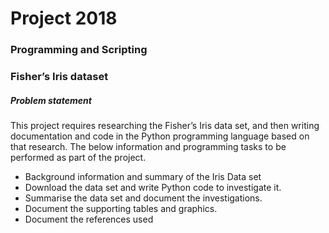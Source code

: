 # Project 2018

### Programming and Scripting

### Fisher’s Iris dataset

##### Problem statement
This project requires researching the Fisher’s Iris data set, and then writing documentation and code in the Python programming language based on that research. The below information and programming tasks to be performed as part of the project.
 - Background information and summary of the Iris Data set 
 - Download the data set and write Python code to investigate it. 
 - Summarise the data set and document the investigations. 
 - Document the supporting tables and graphics.
 - Document the references used

